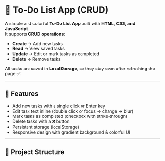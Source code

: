 # 📝 To-Do List App (CRUD)

A simple and colorful **To-Do List App** built with **HTML, CSS, and JavaScript**.  
It supports **CRUD operations**:
- **Create** → Add new tasks  
- **Read** → View saved tasks  
- **Update** → Edit or mark tasks as completed  
- **Delete** → Remove tasks  

All tasks are saved in **LocalStorage**, so they stay even after refreshing the page ✅.

---

## 🚀 Features
- Add new tasks with a single click or Enter key
- Edit task text inline (double click or focus → change → blur)
- Mark tasks as completed (checkbox with strike-through)
- Delete tasks with a ❌ button
- Persistent storage (localStorage)
- Responsive design with gradient background & colorful UI

---

## 📂 Project Structure

